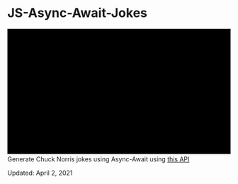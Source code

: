 # JS-Async-Await-Jokes
<img src="jokes.gif">
Generate Chuck Norris jokes using Async-Await
using <a href="https://api.icndb.com/jokes/random" target="_blank">this API</a>
<p>Updated: April 2, 2021</p>
